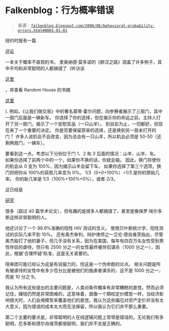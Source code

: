 <!--yml

类别：未分类

日期：2024-05-12 23:15:40

-->

# Falkenblog：行为概率错误

> 来源：[`falkenblog.blogspot.com/2008/06/behavioral-probability-errors.html#0001-01-01`](http://falkenblog.blogspot.com/2008/06/behavioral-probability-errors.html#0001-01-01)

纽约时报有一篇

[评论](http://www.nytimes.com/2008/06/08/books/review/Johnson-G-t.html?_r=1&ref=books&oref=slogin)

一本关于概率不直观的书。 里奥纳德·莫多诺的《醉汉之路》涵盖了许多例子，其中平均和非常聪明的人都搞错了（听访谈

[这里](http://www.onpointradio.org/shows/2008/05/20080530_b_main.asp)

，并查看 Random House 的书摘

[这里](http://www.randomhouse.com/catalog/display.pperl?isbn=9780375424045&view=excerpt)

). 例如，《让我们做交易》中的著名蒙蒂·霍尔问题，向参赛者展示了三扇门，其中一扇门后面是一辆新车。 你选择了你的选择，但在揭示你的命运之前，主持人打开了另一扇门，揭示了一个安慰奖品（一只山羊）。 到目前为止，一切都好，但现在来了一个重要的决定。 你是否要保留原来的选择，还是换到另一扇未打开的门？ 许多人说机会不会改变，因为总会有一只山羊，所以机会必须是 50-50（还剩两扇门，一辆车）。

要看到这一点，考虑以下分别位于门 1、2 和 3 后面的情况：山羊、山羊、车。 如果你选择了前两个中的一个，如果你不换的话，你就会输。 因此，换门将使你的机会从 0 变为 100%，因为揭示山羊会留下车。 如果你选择了第三个选项，换门将把你从 100%的获胜几率变为 0%。 1/3（0+0+100%）=1/3 是你的原始几率。 你的新几率是 1/3（100%+100%+0%），或者 2/3。

这已经是

[研究](http://en.wikipedia.org/wiki/Monty_Hall_problem)

很多（超过 40 篇学术论文），但有趣的是很多人都搞错了，甚至是像保罗·埃尔多斯这样非常聪明的人。

他还讨论了一个 99.9%准确的阳性 HIV 测试的含义。 使用贝叶斯统计学，阳性测试的实际几率不到 10%。 还有奥杰审判，辩护律师之一艾伦·德肖维茨指出，尽管奥杰殴打了他的妻子，但几乎没有关系，因为在美国，每年有四百万名女性受到男性伴侣的虐待，但只有 2500 分之一的女性最终被伴侣谋杀（1000 分之一），因此，根据'合理怀疑'标准，这是无关紧要的。

陪审团可能已经认为这是有说服力的，但这是一个伪命题的论点。 相关问题是所有被虐待的女性中有多少百分比是被他们的施虐者谋杀的，这不是 1000 分之一，而是 10 分之 9。

我认为所有这些提出的主要问题是，人类对条件概率有非常糟糕的直觉。然而必须记住，赚钱仍然是非常困难的，这意味着，就像一个期权定价模型一样，当经济影响很大时，人们会用模型来覆盖他们的直觉。我认为这些偏见对资产定价并没有太大意义，因为错误的成本太大而无法保留，所以我认为它们并不那么重要。

第二个主要的要点是，非常聪明的人在纯逻辑问题上常常是错误的。无论我们有多聪明，厄多斯和德尔肖维茨都很聪明，我们并不总是正确的。
